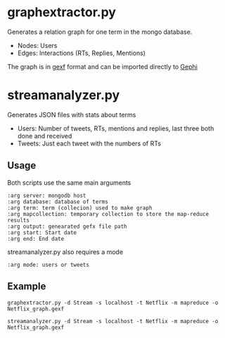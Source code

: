 # graphextractor.py

Generates a relation graph for one term in the mongo database.

* Nodes: Users
* Edges: Interactions (RTs, Replies, Mentions)

The graph is in [gexf](http://gexf.net/format) format and can be imported directly to [Gephi](https://gephi.github.io/)

# streamanalyzer.py

Generates JSON files with stats about terms

* Users: Number of tweets, RTs, mentions and replies, last three both done and received
* Tweets: Just each tweet with the numbers of RTs

## Usage

Both scripts use the same main arguments    
    
    :arg server: mongodb host
    :arg database: database of terms
    :arg term: term (collecion) used to make graph
    :arg mapcollection: temporary collection to store the map-reduce results
    :arg output: genearated gefx file path
    :arg start: Start date
    :arg end: End date
    
streamanalyzer.py also requires a mode

    :arg mode: users or tweets

## Example

    graphextractor.py -d Stream -s localhost -t Netflix -m mapreduce -o Netflix_graph.gexf
    
    streamanalyzer.py -d Stream -s localhost -t Netflix -m mapreduce -o Netflix_graph.gexf